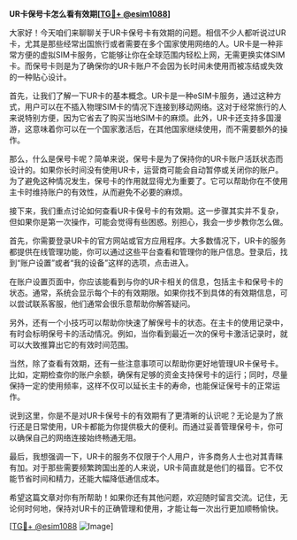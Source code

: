 **UR卡保号卡怎么看有效期[[TG💪+ @esim1088](https://t.me/s/esim1088)]**

大家好！今天咱们来聊聊关于UR卡保号卡有效期的问题。相信不少人都听说过UR卡，尤其是那些经常出国旅行或者需要在多个国家使用网络的人。UR卡是一种非常方便的虚拟SIM卡服务，它能够让你在全球范围内轻松上网，无需更换实体SIM卡。而保号卡则是为了确保你的UR卡账户不会因为长时间未使用而被冻结或失效的一种贴心设计。

首先，让我们了解一下UR卡的基本概念。UR卡是一种eSIM卡服务，通过这种方式，用户可以在不插入物理SIM卡的情况下连接到移动网络。这对于经常旅行的人来说特别方便，因为它省去了购买当地SIM卡的麻烦。此外，UR卡还支持多国漫游，这意味着你可以在一个国家激活后，在其他国家继续使用，而不需要额外的操作。

那么，什么是保号卡呢？简单来说，保号卡是为了保持你的UR卡账户活跃状态而设计的。如果你长时间没有使用UR卡，运营商可能会自动暂停或关闭你的账户。为了避免这种情况发生，保号卡的作用就显得尤为重要了。它可以帮助你在不使用主卡时维持账户的有效性，从而避免不必要的麻烦。

接下来，我们重点讨论如何查看UR卡保号卡的有效期。这一步骤其实并不复杂，但如果你是第一次操作，可能会觉得有些困惑。别担心，我会一步步教你怎么做。

首先，你需要登录UR卡的官方网站或官方应用程序。大多数情况下，UR卡的服务都提供在线管理功能，你可以通过这些平台查看和管理你的账户信息。登录后，找到“账户设置”或者“我的设备”这样的选项，点击进入。

在账户设置页面中，你应该能看到与你的UR卡相关的信息，包括主卡和保号卡的状态。通常，系统会显示每个卡的有效期限。如果你找不到具体的有效期信息，可以尝试联系客服，他们通常会很乐意帮助你解答疑问。

另外，还有一个小技巧可以帮助你快速了解保号卡的状态。在主卡的使用记录中，有时会标明保号卡的活动情况。例如，当你看到最近一次的保号卡激活记录时，就可以大致推算出它的有效时间范围。

当然，除了查看有效期，还有一些注意事项可以帮助你更好地管理UR卡保号卡。比如，定期检查你的账户余额，确保有足够的资金支持保号卡的运行；同时，尽量保持一定的使用频率，这样不仅可以延长主卡的寿命，也能保证保号卡的正常运作。

说到这里，你是不是对UR卡保号卡的有效期有了更清晰的认识呢？无论是为了旅行还是日常使用，UR卡都能为你提供极大的便利。而通过妥善管理保号卡，你可以确保自己的网络连接始终畅通无阻。

最后，我想强调一下，UR卡的服务不仅限于个人用户，许多商务人士也对其青睐有加。对于那些需要频繁跨国出差的人来说，UR卡简直就是他们的福音。它不仅能节省时间和精力，还能大幅降低通信成本。

希望这篇文章对你有所帮助！如果你还有其他问题，欢迎随时留言交流。记住，无论何时何地，保持对UR卡的正确管理和使用，才能让每一次出行更加顺畅愉快。

[[TG💪+ @esim1088](https://t.me/s/esim1088) ![Image](https://i.postimg.cc/4NQfJmqS/Snipaste-2025-05-13-00-14-12.png)]